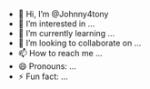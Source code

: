- 👋 Hi, I’m @Johnny4tony
- 👀 I’m interested in ...
- 🌱 I’m currently learning ...
- 💞️ I’m looking to collaborate on ...
- 📫 How to reach me ...
- 😄 Pronouns: ...
- ⚡ Fun fact: ...

<!---
Johnny4tony/Johnny4tony is a ✨ special ✨ repository because its `README.md` (this file) appears on your GitHub profile.
You can click the Preview link to take a look at your changes.
--->
